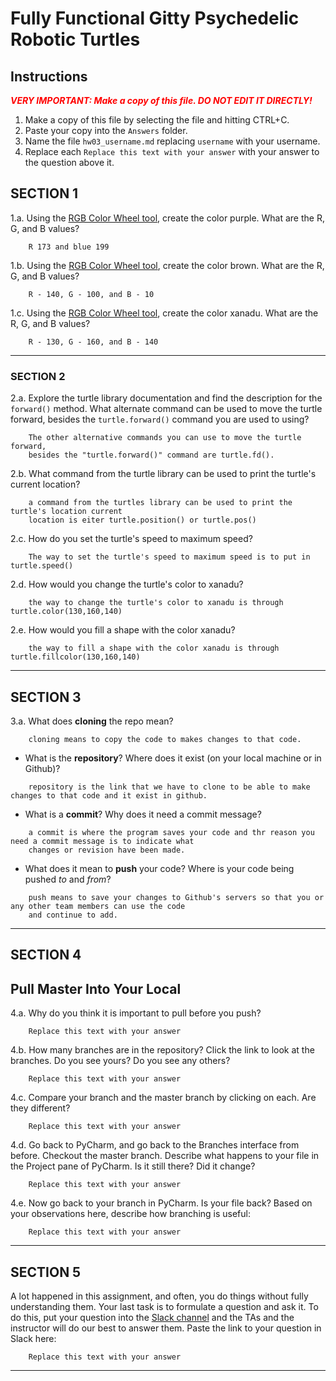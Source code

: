# Fully Functional Gitty Psychedelic Robotic Turtles

## Instructions

**_<span style="color:red">
    VERY IMPORTANT: Make a copy of this file. DO NOT EDIT IT DIRECTLY!
</span>_**

1. Make a copy of this file by selecting the file and hitting CTRL+C. 
2. Paste your copy into the `Answers` folder.
3. Name the file `hw03_username.md` replacing `username` with your username.
4. Replace each `Replace this text with your answer` with your answer to the question above it.

## SECTION 1

1.a. Using the [RGB Color Wheel tool](https://colorspire.com/rgb-color-wheel/), create the color purple. 
     What are the R, G, and B values?

```
    R 173 and blue 199
```

1.b. Using the [RGB Color Wheel tool](https://colorspire.com/rgb-color-wheel/), create the color brown. 
     What are the R, G, and B values? 

```
    R - 140, G - 100, and B - 10
```

1.c. Using the [RGB Color Wheel tool](https://colorspire.com/rgb-color-wheel/), create the color xanadu. 
     What are the R, G, and B values?

```
    R - 130, G - 160, and B - 140 
```

---

### SECTION 2

2.a. Explore the turtle library documentation and find the description for the 
     `forward()` method. What alternate command can be used to move the turtle forward, 
     besides the `turtle.forward()` command you are used to using?

```
    The other alternative commands you can use to move the turtle forward,
    besides the "turtle.forward()" command are turtle.fd().
```

2.b. What command from the turtle library can be used to print the turtle's current 
   location?
   
```
    a command from the turtles library can be used to print the turtle's location current
    location is eiter turtle.position() or turtle.pos()
```

2.c. How do you set the turtle's speed to maximum speed?
   
```
    The way to set the turtle's speed to maximum speed is to put in turtle.speed() 
```

2.d. How would you change the turtle's color to xanadu? 

```
    the way to change the turtle's color to xanadu is through turtle.color(130,160,140)
```

2.e. How would you fill a shape with the color xanadu?

```
    the way to fill a shape with the color xanadu is through turtle.fillcolor(130,160,140)
```

---

## SECTION 3

3.a. What does **cloning** the repo mean?

```
    cloning means to copy the code to makes changes to that code.
```


- What is the **repository**? Where does it exist (on your local machine or in Github)?

```
    repository is the link that we have to clone to be able to make changes to that code and it exist in github.
```


- What is a **commit**? Why does it need a commit message?

```
    a commit is where the program saves your code and thr reason you need a commit message is to indicate what 
    changes or revision have been made. 
```


- What does it mean to **push** your code? Where is your code being pushed _to_ and _from_?

```
    push means to save your changes to Github's servers so that you or any other team members can use the code 
    and continue to add. 
```

---

## SECTION 4
## Pull Master Into Your Local

4.a. Why do you think it is important to pull before you push?

```
    Replace this text with your answer
```

4.b. How many branches are in the repository?
     Click the link to look at the branches. Do you see yours? Do you see any others? 

```
    Replace this text with your answer
```


4.c. Compare your branch and the master branch by clicking on each. Are they different?

```
    Replace this text with your answer
```


4.d. Go back to PyCharm, and go back to the Branches interface from before. Checkout the 
     master branch.
     Describe what happens to your file in the Project pane of PyCharm. Is it still 
     there? Did it change?

```
    Replace this text with your answer
```


4.e. Now go back to your branch in PyCharm. Is your file back? Based on your observations
     here, describe how branching is useful:

```
    Replace this text with your answer
```

---

## SECTION 5

A lot happened in this assignment, and often, you do things without fully understanding them. Your last task is to 
formulate a question and ask it. To do this, put your question into the [Slack channel](https://bereacs.slack.com/archives/C3QACGH8R) and the TAs and the 
instructor will do our best to answer them. Paste the link to your question in Slack here:

```
    Replace this text with your answer
```

---